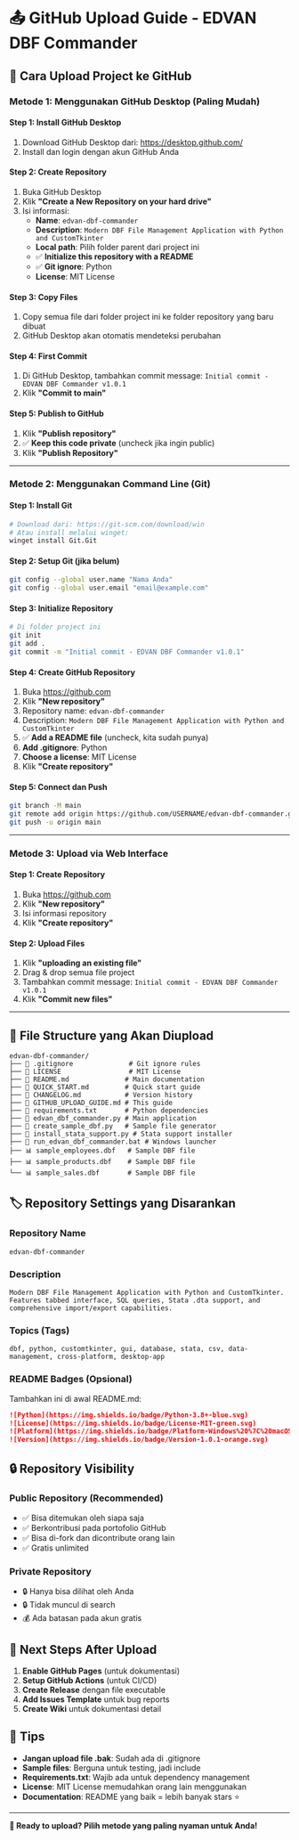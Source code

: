 # 📤 GitHub Upload Guide - EDVAN DBF Commander

## 🚀 Cara Upload Project ke GitHub

### **Metode 1: Menggunakan GitHub Desktop (Paling Mudah)**

#### **Step 1: Install GitHub Desktop**
1. Download GitHub Desktop dari: https://desktop.github.com/
2. Install dan login dengan akun GitHub Anda

#### **Step 2: Create Repository**
1. Buka GitHub Desktop
2. Klik **"Create a New Repository on your hard drive"**
3. Isi informasi:
   - **Name**: `edvan-dbf-commander`
   - **Description**: `Modern DBF File Management Application with Python and CustomTkinter`
   - **Local path**: Pilih folder parent dari project ini
   - ✅ **Initialize this repository with a README**
   - ✅ **Git ignore**: Python
   - **License**: MIT License

#### **Step 3: Copy Files**
1. Copy semua file dari folder project ini ke folder repository yang baru dibuat
2. GitHub Desktop akan otomatis mendeteksi perubahan

#### **Step 4: First Commit**
1. Di GitHub Desktop, tambahkan commit message: `Initial commit - EDVAN DBF Commander v1.0.1`
2. Klik **"Commit to main"**

#### **Step 5: Publish to GitHub**
1. Klik **"Publish repository"**
2. ✅ **Keep this code private** (uncheck jika ingin public)
3. Klik **"Publish Repository"**

---

### **Metode 2: Menggunakan Command Line (Git)**

#### **Step 1: Install Git**
```bash
# Download dari: https://git-scm.com/download/win
# Atau install melalui winget:
winget install Git.Git
```

#### **Step 2: Setup Git (jika belum)**
```bash
git config --global user.name "Nama Anda"
git config --global user.email "email@example.com"
```

#### **Step 3: Initialize Repository**
```bash
# Di folder project ini
git init
git add .
git commit -m "Initial commit - EDVAN DBF Commander v1.0.1"
```

#### **Step 4: Create GitHub Repository**
1. Buka https://github.com
2. Klik **"New repository"**
3. Repository name: `edvan-dbf-commander`
4. Description: `Modern DBF File Management Application with Python and CustomTkinter`
5. ✅ **Add a README file** (uncheck, kita sudah punya)
6. **Add .gitignore**: Python
7. **Choose a license**: MIT License
8. Klik **"Create repository"**

#### **Step 5: Connect dan Push**
```bash
git branch -M main
git remote add origin https://github.com/USERNAME/edvan-dbf-commander.git
git push -u origin main
```

---

### **Metode 3: Upload via Web Interface**

#### **Step 1: Create Repository**
1. Buka https://github.com
2. Klik **"New repository"** 
3. Isi informasi repository
4. Klik **"Create repository"**

#### **Step 2: Upload Files**
1. Klik **"uploading an existing file"**
2. Drag & drop semua file project
3. Tambahkan commit message: `Initial commit - EDVAN DBF Commander v1.0.1`
4. Klik **"Commit new files"**

---

## 📁 File Structure yang Akan Diupload

```
edvan-dbf-commander/
├── 📄 .gitignore              # Git ignore rules
├── 📄 LICENSE                 # MIT License
├── 📄 README.md              # Main documentation
├── 📄 QUICK_START.md         # Quick start guide
├── 📄 CHANGELOG.md           # Version history
├── 📄 GITHUB_UPLOAD_GUIDE.md # This guide
├── 📄 requirements.txt       # Python dependencies
├── 🐍 edvan_dbf_commander.py # Main application
├── 🐍 create_sample_dbf.py   # Sample file generator
├── 🐍 install_stata_support.py # Stata support installer
├── 🎯 run_edvan_dbf_commander.bat # Windows launcher
├── 📊 sample_employees.dbf   # Sample DBF file
├── 📊 sample_products.dbf    # Sample DBF file
└── 📊 sample_sales.dbf       # Sample DBF file
```

## 🏷️ Repository Settings yang Disarankan

### **Repository Name**
```
edvan-dbf-commander
```

### **Description**
```
Modern DBF File Management Application with Python and CustomTkinter. Features tabbed interface, SQL queries, Stata .dta support, and comprehensive import/export capabilities.
```

### **Topics (Tags)**
```
dbf, python, customtkinter, gui, database, stata, csv, data-management, cross-platform, desktop-app
```

### **README Badges (Opsional)**
Tambahkan ini di awal README.md:
```markdown
![Python](https://img.shields.io/badge/Python-3.8+-blue.svg)
![License](https://img.shields.io/badge/License-MIT-green.svg)
![Platform](https://img.shields.io/badge/Platform-Windows%20%7C%20macOS%20%7C%20Linux-lightgrey.svg)
![Version](https://img.shields.io/badge/Version-1.0.1-orange.svg)
```

## 🔒 Repository Visibility

### **Public Repository** (Recommended)
- ✅ Bisa ditemukan oleh siapa saja
- ✅ Berkontribusi pada portofolio GitHub
- ✅ Bisa di-fork dan dicontribute orang lain
- ✅ Gratis unlimited

### **Private Repository**
- 🔒 Hanya bisa dilihat oleh Anda
- 🔒 Tidak muncul di search
- 💰 Ada batasan pada akun gratis

## 🎯 Next Steps After Upload

1. **Enable GitHub Pages** (untuk dokumentasi)
2. **Setup GitHub Actions** (untuk CI/CD)
3. **Create Release** dengan file executable
4. **Add Issues Template** untuk bug reports
5. **Create Wiki** untuk dokumentasi detail

## 📝 Tips

- **Jangan upload file .bak**: Sudah ada di .gitignore
- **Sample files**: Berguna untuk testing, jadi include
- **Requirements.txt**: Wajib ada untuk dependency management
- **License**: MIT License memudahkan orang lain menggunakan
- **Documentation**: README yang baik = lebih banyak stars ⭐

---

**🚀 Ready to upload? Pilih metode yang paling nyaman untuk Anda!**
